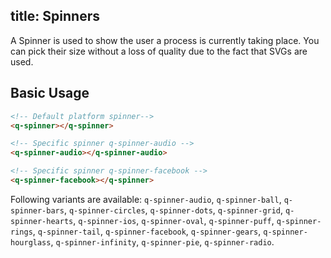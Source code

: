 title: Spinners
---
A Spinner is used to show the user a process is currently taking place. You can pick their size without a loss of quality due to the fact that SVGs are used.

<input type="hidden" data-fullpage-demo="web-components/spinner">

## Basic Usage
``` html
<!-- Default platform spinner-->
<q-spinner></q-spinner>

<!-- Specific spinner q-spinner-audio -->
<q-spinner-audio></q-spinner-audio>

<!-- Specific spinner q-spinner-facebook -->
<q-spinner-facebook></q-spinner>
```

Following variants are available: `q-spinner-audio`, `q-spinner-ball`, `q-spinner-bars`, `q-spinner-circles`, `q-spinner-dots`, `q-spinner-grid`, `q-spinner-hearts`, `q-spinner-ios`, `q-spinner-oval`, `q-spinner-puff`, `q-spinner-rings`, `q-spinner-tail`, `q-spinner-facebook`, `q-spinner-gears`, `q-spinner-hourglass`, `q-spinner-infinity`, `q-spinner-pie`, `q-spinner-radio`.
